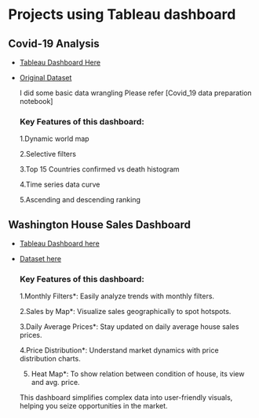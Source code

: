 # Projects using Tableau dashboard


## Covid-19 Analysis

* [Tableau Dashboard Here](https://public.tableau.com/app/profile/anmol.sharma1541/viz/covid_19analysis_16970643203570/Dashboard1)

* [Original Dataset](https://github.com/CSSEGISandData/COVID-19)

  I did some basic data wrangling Please refer [Covid_19 data preparation notebook]
  
  ### Key Features of this dashboard:
    
    1.Dynamic world map
      
    2.Selective filters
      
    3.Top 15 Countries confirmed vs death histogram
      
    4.Time series data curve
      
    5.Ascending and descending ranking



## Washington House Sales Dashboard

* [Tableau Dashboard here](https://public.tableau.com/app/profile/anmol.sharma1541/viz/WashingtonHouseSalesDashboard_16970646370130/HouseSalesDashboard)
* [Dataset here](https://github.com/AnMol12499/Datavisualization-projects/blob/main/HouseData.xlsx)

  ### Key Features of this dashboard:  
  
    1.Monthly Filters*: Easily analyze trends with monthly filters.
    
    2.Sales by Map*: Visualize sales geographically to spot hotspots.
    
    3.Daily Average Prices*: Stay updated on daily average house sales prices.
    
    4.Price Distribution*: Understand market dynamics with price distribution charts.
    
    5. Heat Map*: To show relation between condition of house, its view and avg. price.
    
    This dashboard simplifies complex data into user-friendly visuals, helping you seize opportunities in the market.
